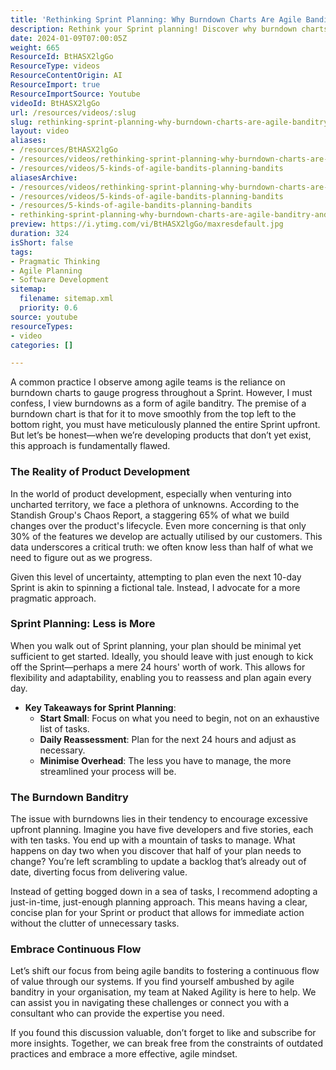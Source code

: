 ```yaml
---
title: 'Rethinking Sprint Planning: Why Burndown Charts Are Agile Banditry and What to Do Instead'
description: Rethink your Sprint planning! Discover why burndown charts may hinder progress and learn to embrace a flexible, just-in-time approach for agile success.
date: 2024-01-09T07:00:05Z
weight: 665
ResourceId: BtHASX2lgGo
ResourceType: videos
ResourceContentOrigin: AI
ResourceImport: true
ResourceImportSource: Youtube
videoId: BtHASX2lgGo
url: /resources/videos/:slug
slug: rethinking-sprint-planning-why-burndown-charts-are-agile-banditry-and-what-to-do-instead
layout: video
aliases:
- /resources/BtHASX2lgGo
- /resources/videos/rethinking-sprint-planning-why-burndown-charts-are-agile-banditry-and-what-to-do-instead
- /resources/videos/5-kinds-of-agile-bandits-planning-bandits
aliasesArchive:
- /resources/videos/rethinking-sprint-planning-why-burndown-charts-are-agile-banditry-and-what-to-do-instead
- /resources/videos/5-kinds-of-agile-bandits-planning-bandits
- /resources/5-kinds-of-agile-bandits-planning-bandits
- rethinking-sprint-planning-why-burndown-charts-are-agile-banditry-and-what-to-do-instead
preview: https://i.ytimg.com/vi/BtHASX2lgGo/maxresdefault.jpg
duration: 324
isShort: false
tags:
- Pragmatic Thinking
- Agile Planning
- Software Development
sitemap:
  filename: sitemap.xml
  priority: 0.6
source: youtube
resourceTypes:
- video
categories: []

---
```

A common practice I observe among agile teams is the reliance on burndown charts to gauge progress throughout a Sprint. However, I must confess, I view burndowns as a form of agile banditry. The premise of a burndown chart is that for it to move smoothly from the top left to the bottom right, you must have meticulously planned the entire Sprint upfront. But let’s be honest—when we’re developing products that don’t yet exist, this approach is fundamentally flawed.

### The Reality of Product Development

In the world of product development, especially when venturing into uncharted territory, we face a plethora of unknowns. According to the Standish Group's Chaos Report, a staggering 65% of what we build changes over the product's lifecycle. Even more concerning is that only 30% of the features we develop are actually utilised by our customers. This data underscores a critical truth: we often know less than half of what we need to figure out as we progress. 

Given this level of uncertainty, attempting to plan even the next 10-day Sprint is akin to spinning a fictional tale. Instead, I advocate for a more pragmatic approach. 

### Sprint Planning: Less is More

When you walk out of Sprint planning, your plan should be minimal yet sufficient to get started. Ideally, you should leave with just enough to kick off the Sprint—perhaps a mere 24 hours' worth of work. This allows for flexibility and adaptability, enabling you to reassess and plan again every day. 

- **Key Takeaways for Sprint Planning**:
  - **Start Small**: Focus on what you need to begin, not on an exhaustive list of tasks.
  - **Daily Reassessment**: Plan for the next 24 hours and adjust as necessary.
  - **Minimise Overhead**: The less you have to manage, the more streamlined your process will be.

### The Burndown Banditry

The issue with burndowns lies in their tendency to encourage excessive upfront planning. Imagine you have five developers and five stories, each with ten tasks. You end up with a mountain of tasks to manage. What happens on day two when you discover that half of your plan needs to change? You’re left scrambling to update a backlog that’s already out of date, diverting focus from delivering value.

Instead of getting bogged down in a sea of tasks, I recommend adopting a just-in-time, just-enough planning approach. This means having a clear, concise plan for your Sprint or product that allows for immediate action without the clutter of unnecessary tasks.

### Embrace Continuous Flow

Let’s shift our focus from being agile bandits to fostering a continuous flow of value through our systems. If you find yourself ambushed by agile banditry in your organisation, my team at Naked Agility is here to help. We can assist you in navigating these challenges or connect you with a consultant who can provide the expertise you need.

If you found this discussion valuable, don’t forget to like and subscribe for more insights. Together, we can break free from the constraints of outdated practices and embrace a more effective, agile mindset.
